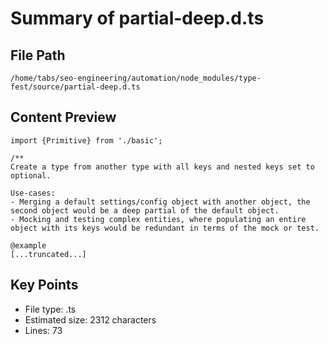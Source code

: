 # Summary of partial-deep.d.ts
  
## File Path
`/home/tabs/seo-engineering/automation/node_modules/type-fest/source/partial-deep.d.ts`

## Content Preview
```
import {Primitive} from './basic';

/**
Create a type from another type with all keys and nested keys set to optional.

Use-cases:
- Merging a default settings/config object with another object, the second object would be a deep partial of the default object.
- Mocking and testing complex entities, where populating an entire object with its keys would be redundant in terms of the mock or test.

@example
[...truncated...]
```

## Key Points
- File type: .ts
- Estimated size: 2312 characters
- Lines: 73
